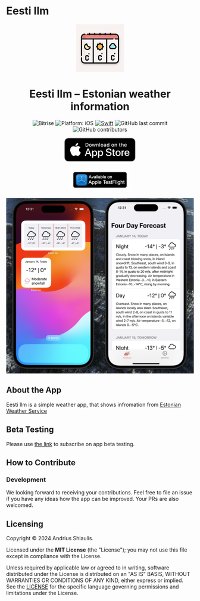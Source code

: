# Eesti Ilm

<p align="center">
<img src="Images/playstore.png" alt="Eesti Ilm for iOS" height="128" width="128">
</p>
<h1 align="center">Eesti Ilm – Estonian weather information</h1>
<p align="center">
<img alt="Bitrise" src="https://img.shields.io/bitrise/291c9f9e7fd2725b?token=NMywGvBvO69pV05hYFu8pg">
<img src="https://img.shields.io/badge/Platform-iOS%2017.0+-lightgrey.svg" alt="Platform: iOS">
<a href="https://developer.apple.com/swift/"><img src="https://img.shields.io/badge/Swift-5-orange.svg?style=flat" alt="Swift"/></a>
<img alt="GitHub last commit" src="https://img.shields.io/github/last-commit/shiaulis/estonianweather">
<img alt="GitHub contributors" src="https://img.shields.io/github/contributors/shiaulis/EstonianWeather">

</p>
<p align="center">
<a href="https://apps.apple.com/ee/app/eesti-ilm/id1534551991"><img src="Images/appstore_badge.png" alt="Download from the AppStore" height="64"/></a>
</p>
<p align="center">
<a href="https://testflight.apple.com/join/CMLvzuYL"><img src="Images/testflight_badge.png" alt="Download from the TestFlight" height="64"/></a>
</p>

<p align="center">
<img src="Images/app_preview.png" alt="Eesti Ilm Screenshot">
</p>

## About the App

Eesti Ilm is a simple weather app, that shows infromation from [Estonian Weather Service](http://www.ilmateenistus.ee/?lang=en)


## Beta Testing
Please use [the link](https://testflight.apple.com/join/CMLvzuYL) to subscribe on app beta testing.

## How to Contribute

### Development

We looking forward to receiving your contributions. Feel free to file an issue if you have any ideas how the app can be improved. Your PRs are also welcomed.

## Licensing

Copyright © 2024 Andrius Shiaulis.

Licensed under the **MIT License** (the "License"); you may not use this file except in compliance with the License.

Unless required by applicable law or agreed to in writing, software distributed under the License is distributed on an "AS IS" BASIS, WITHOUT WARRANTIES OR CONDITIONS OF ANY KIND, either express or implied. See the [LICENSE](./LICENSE) for the specific language governing permissions and limitations under the License.

